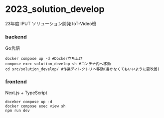 # 2023_solution_develop
23年度 IPUT ソリューション開発 IoT‐Video班

### backend
Go言語
```
docker compose up -d #Docker立ち上げ
compose exec solution_develop sh #コンテナ内へ移動
cd src/solution_develop/ #作業ディレクトリへ移動(書かなくてもいいように要改善)
```

### frontend
Next.js + TypeScript
```
doceker compose up -d
docker compose exec view sh
npm run dev
```
 
